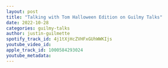 ```yaml
---
layout: post
title: "Talking with Tom Halloween Edition on Guilmy Talks"
date: 2022-10-28
categories: guilmy-talks
author: justin-guilmette
spotify_track_id: 4j1tXjHcZVHFxGUhWWKIjs
youtube_video_id: 
apple_track_id: 1000584293024
youtube_metadata: 
---
```

